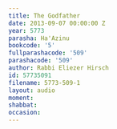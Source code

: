```yaml
---
title: The Godfather
date: 2013-09-07 00:00:00 Z
year: 5773
parasha: Ha'Azinu
bookcode: '5'
fullparashacode: '509'
parashacode: '509'
author: Rabbi Eliezer Hirsch
id: 57735091
filename: 5773-509-1
layout: audio
moment: 
shabbat: 
occasion: 
---
```


